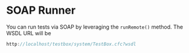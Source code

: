 # SOAP Runner

You can run tests via SOAP by leveraging the `runRemote()` method. The WSDL URL will be

```javascript
http://localhost/testbox/system/TestBox.cfc?wsdl
```

